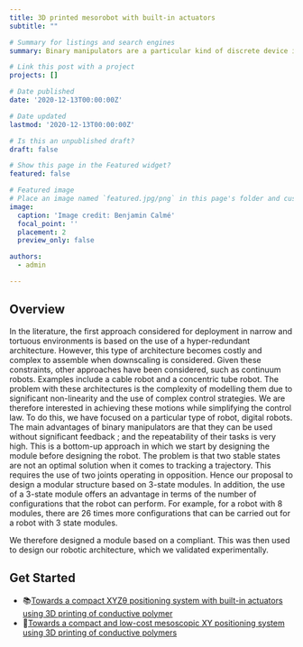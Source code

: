 ```yaml
---
title: 3D printed mesorobot with built-in actuators
subtitle: ""

# Summary for listings and search engines
summary: Binary manipulators are a particular kind of discrete device in which actuators have two stable states. Major benefits of binary manipulators are that they can be operated without extensive feedback control and their task repeatability is very high.

# Link this post with a project
projects: []

# Date published
date: '2020-12-13T00:00:00Z'

# Date updated
lastmod: '2020-12-13T00:00:00Z'

# Is this an unpublished draft?
draft: false

# Show this page in the Featured widget?
featured: false

# Featured image
# Place an image named `featured.jpg/png` in this page's folder and customize its options here.
image:
  caption: 'Image credit: Benjamin Calmé'
  focal_point: ''
  placement: 2
  preview_only: false

authors:
  - admin

---
```


## Overview

In the literature, the first approach considered for deployment in narrow and tortuous environments is based on the use of a hyper-redundant architecture. However, this type of architecture becomes costly and complex to assemble when downscaling is considered. Given these constraints, other approaches have been considered, such as continuum robots. Examples include a cable robot and a concentric tube robot. The problem with these architectures is the complexity of modelling them due to significant non-linearity and the use of complex control strategies.
We are therefore interested in achieving these motions while simplifying the control law. To do this, we have focused on a particular type of robot, digital robots.
The main advantages of binary manipulators are that they can be used without significant feedback ; 
and the repeatability of their tasks is very high.
This is a bottom-up approach in which we start by designing the module before designing the robot. 
The problem is that two stable states are not an optimal solution when it comes to tracking a trajectory. This requires the use of two joints operating in opposition.
Hence our proposal to design a modular structure based on 3-state modules.
In addition, the use of a 3-state module offers an advantage in terms of the number of configurations that the robot can perform. 
For example, for a robot with 8 modules, there are 26 times more configurations that can be carried out for a robot with 3 state modules.

We therefore designed a module based on a compliant. This was then used to design our robotic architecture, which we validated experimentally.

## Get Started

- 📚[Towards a compact XYZθ positioning system with built-in actuators using 3D printing of conductive polymer](https://link.springer.com/article/10.1007/s12213-023-00159-4)
- 💬[Towards a compact and low-cost mesoscopic XY positioning system using 3D printing of conductive polymers](https://ieeexplore.ieee.org/document/9870471)


